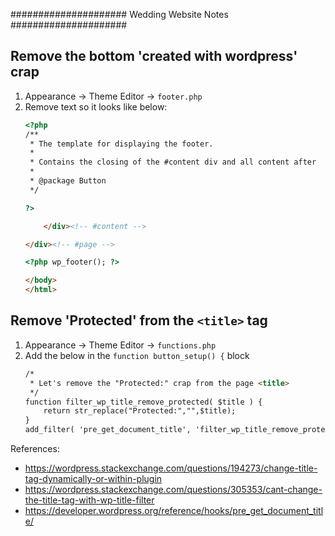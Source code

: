 #####################
Wedding Website Notes
#####################


Remove the bottom 'created with wordpress' crap
-----------------------------------------------

1. Appearance -> Theme Editor -> `footer.php`
1. Remove text so it looks like below:
    ```html
    <?php
    /**
     * The template for displaying the footer.
     *
     * Contains the closing of the #content div and all content after
     *
     * @package Button
     */
    
    ?>
    
        </div><!-- #content -->
    
    </div><!-- #page -->
    
    <?php wp_footer(); ?>
    
    </body>
    </html>
    ```

Remove 'Protected' from the `<title>` tag
-----------------------------------------
1. Appearance -> Theme Editor -> `functions.php`
1. Add the below in the `function button_setup() {` block
    ```html
    /*
     * Let's remove the "Protected:" crap from the page <title>
     */
    function filter_wp_title_remove_protected( $title ) {
        return str_replace("Protected:","",$title);
    }
    add_filter( 'pre_get_document_title', 'filter_wp_title_remove_protected', 10000000 );
    ```
   
References:
- https://wordpress.stackexchange.com/questions/194273/change-title-tag-dynamically-or-within-plugin
- https://wordpress.stackexchange.com/questions/305353/cant-change-the-title-tag-with-wp-title-filter
- https://developer.wordpress.org/reference/hooks/pre_get_document_title/
